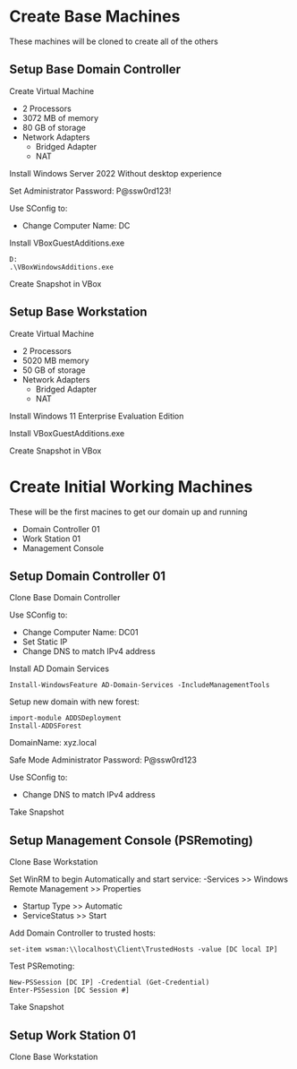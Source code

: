 # Create Base Machines
These machines will be cloned to create all of the others

## Setup Base Domain Controller

Create Virtual Machine
- 2 Processors
- 3072 MB of memory
- 80 GB of storage
- Network Adapters
	- Bridged Adapter
	- NAT
		
Install Windows Server 2022 Without desktop experience

Set Administrator Password: P@ssw0rd123!

Use SConfig to:
- Change Computer Name: DC

Install VBoxGuestAdditions.exe
```
D:
.\VBoxWindowsAdditions.exe
```

Create Snapshot in VBox

## Setup Base Workstation

Create Virtual Machine
- 2 Processors
- 5020 MB memory
- 50 GB of storage
- Network Adapters
	- Bridged Adapter
	- NAT
		
Install Windows 11 Enterprise Evaluation Edition

Install VBoxGuestAdditions.exe

Create Snapshot in VBox


# Create Initial Working Machines
These will be the first macines to get our domain up and running
- Domain Controller 01
- Work Station 01
- Management Console

## Setup Domain Controller 01
Clone Base Domain Controller

Use SConfig to:
- Change Computer Name: DC01
- Set Static IP
- Change DNS to match IPv4 address

Install AD Domain Services
```
Install-WindowsFeature AD-Domain-Services -IncludeManagementTools
```
	
Setup new domain with new forest:
```
import-module ADDSDeployment
Install-ADDSForest
```
	
DomainName: xyz.local

Safe Mode Administrator Password: P@ssw0rd123

Use SConfig to:
- Change DNS to match IPv4 address

Take Snapshot

## Setup Management Console (PSRemoting)
Clone Base Workstation

Set WinRM to begin Automatically and start service:
-Services >> Windows Remote Management >> Properties
- Startup Type >> Automatic
- ServiceStatus >> Start

Add Domain Controller to trusted hosts:
```
set-item wsman:\\localhost\Client\TrustedHosts -value [DC local IP]
```

Test PSRemoting:
```
New-PSSession [DC IP] -Credential (Get-Credential)
Enter-PSSession [DC Session #]
```
	
Take Snapshot

## Setup Work Station 01
Clone Base Workstation